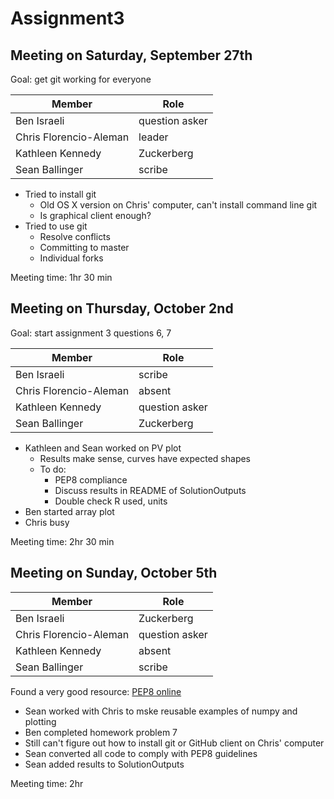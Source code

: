 Assignment3
===========

Meeting on Saturday, September 27th
-----------------------------------

Goal: get git working for everyone

  Member      |     Role
------------- | -------------
Ben Israeli    | question asker
Chris Florencio-Aleman  | leader
Kathleen Kennedy  | Zuckerberg
Sean Ballinger  | scribe

- Tried to install git
    - Old OS X version on Chris' computer, can't install command line git
    - Is graphical client enough?
- Tried to use git
    - Resolve conflicts
    - Committing to master
    - Individual forks

Meeting time: 1hr 30 min

Meeting on Thursday, October 2nd
--------------------------------

Goal: start assignment 3 questions 6, 7

  Member      |     Role
------------- | -------------
Ben Israeli    | scribe
Chris Florencio-Aleman  | absent
Kathleen Kennedy  | question asker
Sean Ballinger  | Zuckerberg

- Kathleen and Sean worked on PV plot
    - Results make sense, curves have expected shapes
    - To do:
        - PEP8 compliance
        - Discuss results in README of SolutionOutputs
        - Double check R used, units
- Ben started array plot
- Chris busy

Meeting time: 2hr 30 min

Meeting on Sunday, October 5th
------------------------------

  Member      |     Role
------------- | -------------
Ben Israeli    | Zuckerberg
Chris Florencio-Aleman  | question asker
Kathleen Kennedy  | absent
Sean Ballinger  | scribe

Found a very good resource: [PEP8 online](http://pep8online.com/)

- Sean worked with Chris to mske reusable examples of numpy and plotting
- Ben completed homework problem 7
- Still can't figure out how to install git or GitHub client on Chris' computer
- Sean converted all code to comply with PEP8 guidelines
- Sean added results to SolutionOutputs

Meeting time: 2hr
